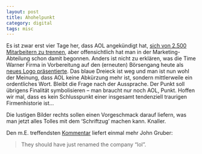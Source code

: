```yaml
---
layout: post
title: Ahohelpunkt
category: digital
tags: misc
---
```


Es ist zwar erst vier Tage her, dass AOL angekündigt hat, [sich von 2.500 Mitarbeitern zu trennen](http://bit.ly/8L3LdC), aber offensichtlich hat man in der Marketing-Abteilung schon damit begonnen. Anders ist nicht zu erklären, was die Time Warner Firma in Vorbereitung auf den (erneuten) Börsengang heute als [neues Logo präsentierte](http://bit.ly/7L9Zoz). Das blaue Dreieck ist weg und man ist nun wohl der Meinung, dass AOL keine Abkürzung mehr ist, sondern mittlerweile ein ordentliches Wort. Bleibt die Frage nach der Aussprache.
Der Punkt soll übrigens Finalität symbolisieren – man braucht nur noch AOL, Punkt. Hoffen wir mal, dass es kein Schlusspunkt einer insgesamt tendenziell traurigen Firmenhistorie ist…

Die lustigen Bilder rechts sollen einen Vorgeschmack darauf liefern, was man jetzt alles Tolles mit dem ‘Schriftzug’ machen kann. Knaller.

Den m.E. treffendsten [Kommentar](http://bit.ly/8aA2FU) liefert einmal mehr John Gruber:

> They should have just renamed the company “lol”.
